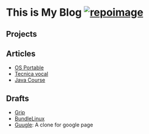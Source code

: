 
# This is My Blog [![repoimage]][repo]

## Projects


## Articles
 - [OS Portable](Posts/OS-portable.md)
 - [Tecnica vocal](Posts/tecnica-vocal.md)
 - [Java Course](JavaCourse)
 

## Drafts
 - [Grip](Drafts/grip)
 - [BundleLinux](Drafts/bundleLinux)
 - [Guugle](Projects/001-guugle/index.html): A clone for google page
 
 <!--urls-->
 [repo]: https://github.com/Athesto/Athesto.github.io
 [repoimage]: https://img.shields.io/badge/Repository-Here-green



